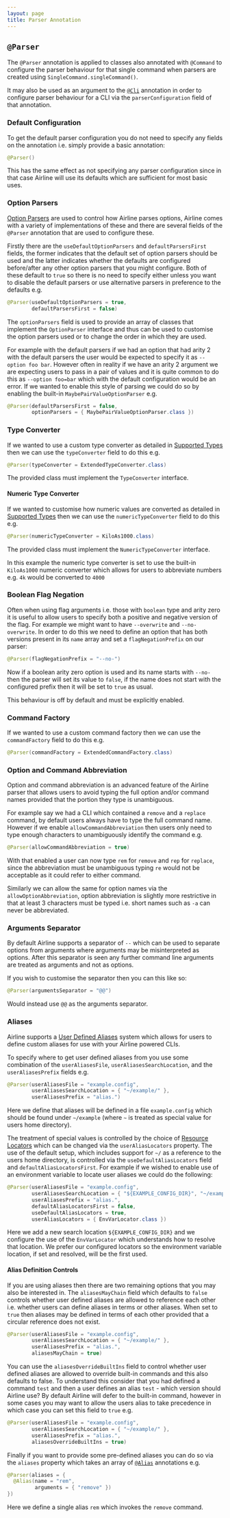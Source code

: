 ```yaml
---
layout: page
title: Parser Annotation
---
```


## `@Parser`

The `@Parser` annotation is applied to classes also annotated with `@Command` to configure the parser behaviour for that single command when parsers are created using `SingleCommand.singleCommand()`.

It may also be used as an argument to the [`@Cli`](cli.html) annotation in order to configure parser behaviour for a CLI via the `parserConfiguration` field of that annotation.

### Default Configuration

To get the default parser configuration you do not need to specify any fields on the annotation i.e. simply provide a basic annotation:

```java
@Parser()
```

This has the same effect as not specifying any parser configuration since in that case Airline will use its defaults which are sufficient for most basic uses.

### Option Parsers

[Option Parsers](../parser/options.html) are used to control how Airline parses options, Airline comes with a variety of implementations of these and there are several fields of the `@Parser` annotation that are used to configure these.

Firstly there are the `useDefaultOptionParsers` and `defaultParsersFirst` fields, the former indicates that the default set of option parsers should be used and the latter indicates whether the defaults are configured before/after any other option parsers that you might configure.  Both of these default to `true` so there is no need to specify either unless you want to disable the default parsers or use alternative parsers in preference to the defaults e.g.

```java
@Parser(useDefaultOptionParsers = true, 
        defaultParsersFirst = false)
```

The `optionParsers` field is used to provide an array of classes that implement the `OptionParser` interface and thus can be used to customise the option parsers used or to change the order in which they are used.

For example with the default parsers if we had an option that had arity 2 with the default parsers the user would be expected to specify it as `--option foo bar`.  However often in reality if we have an arity 2 argument we are expecting users to pass in a pair of values and it is quite common to do this as `--option foo=bar` which with the default configuration would be an error.  If we wanted to enable this style of parsing we could do so by enabling the built-in `MaybePairValueOptionParser` e.g.

```java
@Parser(defaultParsersFirst = false, 
        optionParsers = { MaybePairValueOptionParser.class })
```

### Type Converter

If we wanted to use a custom type converter as detailed in [Supported Types](../practise/types.html) then we can use the `typeConverter` field to do this e.g.

```java
@Parser(typeConverter = ExtendedTypeConverter.class)
```
The provided class must implement the `TypeConverter` interface.

#### Numeric Type Converter

If we wanted to customise how numeric values are converted as detailed in [Supported Types](../practise/types.html) then we can use the `numericTypeConverter` field to do this e.g.

```java
@Parser(numericTypeConverter = KiloAs1000.class)
```
The provided class must implement the `NumericTypeConverter` interface.

In this example the numeric type converter is set to use the built-in `KiloAs1000` numeric converter which allows for users to abbreviate numbers e.g. `4k` would be converted to `4000`

### Boolean Flag Negation

Often when using flag arguments i.e. those with `boolean` type and arity zero it is useful to allow users to specify both a positive and negative version of the flag.  For example we might want to have `--overwrite` and `--no-overwrite`.  In order to do this we need to define an option that has both versions present in its `name` array and set a `flagNegationPrefix` on our parser:

```java
@Parser(flagNegationPrefix = "--no-")
```

Now if a boolean arity zero option is used and its name starts with `--no-` then the parser will set its value to `false`, if the name does not start with the configured prefix then it will be set to `true` as usual.

This behaviour is off by default and must be explicitly enabled.

### Command Factory

If we wanted to use a custom command factory then we can use the `commandFactory` field to do this e.g.

```java
@Parser(commandFactory = ExtendedCommandFactory.class)
```

### Option and Command Abbreviation

Option and command abbreviation is an advanced feature of the Airline parser that allows users to avoid typing the full option and/or command names provided that the portion they type is unambiguous.

For example say we had a CLI which contained a `remove` and a `replace` command, by default users always have to type the full command name.  However if we enable `allowCommandAbbreviation` then users only need to type enough characters to unambiguously identify the command e.g.

```java
@Parser(allowCommandAbbreviation = true)
```

With that enabled a user can now type `rem` for `remove` and `rep` for `replace`, since the abbreviation must be unambiguous typing `re` would not be acceptable as it could refer to either command.

Similarly we can allow the same for option names via the `allowOptionAbbreviation`, option abbreviation is slightly more restrictive in that at least 3 characters must be typed i.e. short names such as `-a` can never be abbreviated.

### Arguments Separator

By default Airline supports a separator of `--` which can be used to separate options from arguments where arguments may be misinterpreted as options.  After this separator is seen any further command line arguments are treated as arguments and not as options.

If you wish to customise the separator then you can this like so:

```java
@Parser(argumentsSeparator = "@@")
```

Would instead use `@@` as the arguments separator.

### Aliases

Airline supports a [User Defined Aliases](../practise/aliases.html) system which allows for users to define custom aliases for use with your Airline powered CLIs.

To specify where to get user defined aliases from you use some combination of the `userAliasesFile`, `userAliasesSearchLocation`, and the `userAliasesPrefix` fields e.g.

```java
@Parser(userAliasesFile = "example.config",
        userAliasesSearchLocation = { "~/example/" },
        userAliasesPrefix = "alias.")
```

Here we define that aliases will be defined in a file `example.config` which should be found under `~/example` (where `~` is treated as special value for users home directory).

The treatment of special values is controlled by the choice of [Resource Locators](../practise/resource-locators.html) which can be changed via the `userAliasLocators` property.  The use of the default setup, which includes support for `~/` as a reference to the users home directory, is controlled via the `useDefaultAliasLocators` field and `defaultAliasLocatorsFirst`.  For example if we wished to enable use of an environment variable to locate user aliases we could do the following:

```java
@Parser(userAliasesFile = "example.config",
        userAliasesSearchLocation = { "${EXAMPLE_CONFIG_DIR}", "~/example/" },
        userAliasesPrefix = "alias.",
        defaultAliasLocatorsFirst = false,
        useDefaultAliasLocators = true,
        userAliasLocators = { EnvVarLocator.class })
```

Here we add a new search location `${EXAMPLE_CONFIG_DIR}` and we configure the use of the `EnvVarLocator` which understands how to resolve that location.  We prefer our configured locators so the environment variable location, if set and resolved, will be the first used.

#### Alias Definition Controls

If you are using aliases then there are two remaining options that you may also be interested in.  The `aliasesMayChain` field which defaults to `false` controls whether user defined aliases are allowed to reference each other i.e. whether users can define aliases in terms or other aliases.  When set to `true` then aliases may be defined in terms of each other provided that a circular reference does not exist.

```java
@Parser(userAliasesFile = "example.config",
        userAliasesSearchLocation = { "~/example/" },
        userAliasesPrefix = "alias.",
        aliasesMayChain = true)
```

You can use the `aliasesOverrideBuiltIns` field to control whether user defined aliases are allowed to override built-in commands and this also defaults to false.  To understand this consider that you had defined a command `test` and then a user defines an alias `test` - which version should Airline use?  By default Airline will defer to the built-in command, however in some cases you may want to allow the users alias to take precedence in which case you can set this field to `true` e.g.

```java
@Parser(userAliasesFile = "example.config",
        userAliasesSearchLocation = { "~/example/" },
        userAliasesPrefix = "alias.",
        aliasesOverrideBuiltIns = true)
```

Finally if you want to provide some pre-defined aliases you can do so via the `aliases` property which takes an array of [`@Alias`](alias.html) annotations e.g.

```java
@Parser(aliases = {
  @Alias(name = "rem", 
         arguments = { "remove" })
})
```

Here we define a single alias `rem` which invokes the `remove` command.